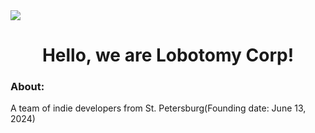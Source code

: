 <img src=".profile/logo.jpg">
<h1 align="center">Hello, we are Lobotomy Corp!</h1>
<h3 align="left">About:</h3>
<p align="left">A team of indie developers from St. Petersburg(Founding date: June 13, 2024)</p>
